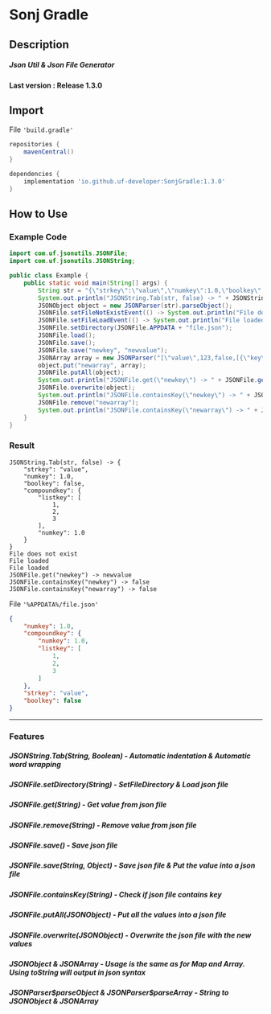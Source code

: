 # Sonj Gradle
## Description
##### Json Util &amp; Json File Generator
#### Last version : Release 1.3.0
## Import
File `'build.gradle'`
```gradle
repositories {
    mavenCentral()
}

dependencies {
    implementation 'io.github.uf-developer:SonjGradle:1.3.0'
}
```
## How to Use
### Example Code
```java
import com.uf.jsonutils.JSONFile;
import com.uf.jsonutils.JSONString;

public class Example {
    public static void main(String[] args) {
        String str = "{\"strkey\":\"value\",\"numkey\":1.0,\"boolkey\":false,\"compoundkey\":{\"listkey\":[1,2,3],\"numkey\":1.0}}";
        System.out.println("JSONString.Tab(str, false) -> " + JSONString.Tab(str, false));
        JSONObject object = new JSONParser(str).parseObject();
        JSONFile.setFileNotExistEvent(() -> System.out.println("File does not exist"));
        JSONFile.setFileLoadEvent(() -> System.out.println("File loaded"));
        JSONFile.setDirectory(JSONFile.APPDATA + "file.json");
        JSONFile.load();
        JSONFile.save();
        JSONFile.save("newkey", "newvalue");
        JSONArray array = new JSONParser("[\"value\",123,false,[{\"key\":\"value\"}]").parseArray();
        object.put("newarray", array);
        JSONFile.putAll(object);
        System.out.println("JSONFile.get(\"newkey\") -> " + JSONFile.get("newkey"));
        JSONFile.overwrite(object);
        System.out.println("JSONFile.containsKey(\"newkey\") -> " + JSONFile.containsKey("newkey"));
        JSONFile.remove("newarray");
        System.out.println("JSONFile.containsKey(\"newarray\") -> " + JSONFile.containsKey("newarray"));
    }
}
```
### Result
```
JSONString.Tab(str, false) -> {
	"strkey": "value",
	"numkey": 1.0,
	"boolkey": false,
	"compoundkey": {
		"listkey": [
			1,
			2,
			3
		],
		"numkey": 1.0
	}
}
File does not exist
File loaded
File loaded
JSONFile.get("newkey") -> newvalue
JSONFile.containsKey("newkey") -> false
JSONFile.containsKey("newarray") -> false
```
File `'%APPDATA%/file.json'`
```json
{
	"numkey": 1.0,
	"compoundkey": {
		"numkey": 1.0,
		"listkey": [
			1,
			2,
			3
		]
	},
	"strkey": "value",
	"boolkey": false
}
```
------------------------------------------------------
### Features
##### JSONString.Tab(String, Boolean) - Automatic indentation & Automatic word wrapping
##### JSONFile.setDirectory(String) - SetFileDirectory & Load json file
##### JSONFile.get(String) - Get value from json file
##### JSONFile.remove(String) - Remove value from json file
##### JSONFile.save() - Save json file
##### JSONFile.save(String, Object) - Save json file & Put the value into a json file
##### JSONFile.containsKey(String) - Check if json file contains key
##### JSONFile.putAll(JSONObject) - Put all the values into a json file
##### JSONFile.overwrite(JSONObject) - Overwrite the json file with the new values
##### JSONObject & JSONArray - Usage is the same as for Map and Array. Using toString will output in json syntax
##### JSONParser$parseObject & JSONParser$parseArray - String to JSONObject & JSONArray
